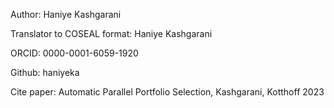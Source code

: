 Author: Haniye Kashgarani

Translator to COSEAL format: Haniye Kashgarani

ORCID: 0000-0001-6059-1920

Github: haniyeka

Cite paper: Automatic Parallel Portfolio Selection, Kashgarani, Kotthoff 2023

